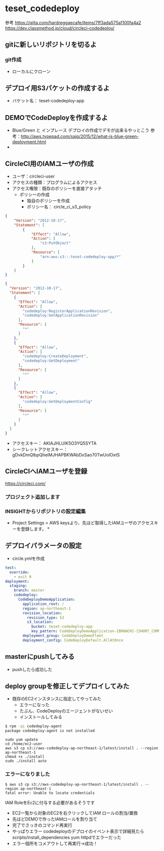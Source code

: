 # teset_codedeploy
参考 
https://qiita.com/hardreggaecafe/items/7ff3ada575a1100fa4a2
https://dev.classmethod.jp/cloud/circleci-codedeploy/

## gitに新しいリポジトリを切るよ
### git作成
* ローカルにクローン

## デプロイ用S3バケットの作成するよ
* バケット名： teset-codedeploy-app

## DEMOでCodeDeployを作成するよ
* Blue/Green と インプレース デプロイの作成でデモが出来るやっとこう
参考：http://aws.typepad.com/sajp/2015/12/what-is-blue-green-deployment.html
* 

## CircleCI用のIAMユーザの作成
* ユーザ：circleci-user  
* アクセスの種類：プログラムによるアクセス
* アクセス権限：既存のポリシーを直接アタッチ
    * ポリシーの作成
        * 独自のポリシーを作成
        * ポリシー名： circle_ci_s3_policy
```json
{
    "Version": "2012-10-17",
    "Statement": [
        {
            "Effect": "Allow",
            "Action": [
                "s3:PutObject"
            ],
            "Resource": [
                "arn:aws:s3:::teset-codedeploy-app/*"
            ]
        }
    ]
}
``` 
[^comment]:　versionは変えない
        * ポリシー名： circle_ci_codedeploy_policy
```json
{
  "Version": "2012-10-17",
  "Statement": [
    {
      "Effect": "Allow",
      "Action": [
        "codedeploy:RegisterApplicationRevision",
        "codedeploy:GetApplicationRevision"
      ],
      "Resource": [
        "*"
      ]
    },
    {
      "Effect": "Allow",
      "Action": [
        "codedeploy:CreateDeployment",
        "codedeploy:GetDeployment"
      ],
      "Resource": [
        "*"
      ]
    },
    {
      "Effect": "Allow",
      "Action": [
        "codedeploy:GetDeploymentConfig"
      ],
      "Resource": [
        "*"
      ]
    }
  ]
}
```

* アクセスキー： AKIAJHLUIK5O3YQ5SYTA
* シークレットアクセスキー： gDvkDmQlbpQheiMJHAPBKWAbDxSao70TwUoIOxtS


## CircleCIへIAMユーザを登録
https://circleci.com/

### プロジェクト追加します
### INSIGHTからリポジトリの設定編集
* Project Settings > AWS keysより、先ほど取得したIAMユーザのアクセスキーを登録します。
    * 

## デプロイパラメータの設定
* circle.ymlを作成
```yml
test:
  override:
    - exit 0
deployment:
  staging:
    branch: master
    codedeploy:
      CodeDeployDemoApplication:
        application_root: /
        region: ap-northeast-1
        revision_location:
          revision_type: S3
          s3_location:
            bucket: teset-codedeploy-app
            key_pattern: CodeDeployDemoApplication-{BRANCH}-{SHORT_COMMIT}
        deployment_group: CodeDeployDemoFleet
        deployment_config: CodeDeployDefault.AllAtOnce
```

## masterにpushしてみる
* pushしたら成功した

## deploy groupを修正してデプロイしてみた
* 既存のEC2インスタンスに指定してやってみた
    * エラーになった
    * たぶん、CodeDeployのエージェントがないせい
    * インストールしてみる
```bash
$ rpm -qi codedeploy-agent
package codedeploy-agent is not installed
```

```
sudo yum update
cd /home/ec2-user
aws s3 cp s3://aws-codedeploy-ap-northeast-1/latest/install . --region ap-northeast-1
chmod +x ./install
sudo ./install auto
```

### エラーになりました
```
$ aws s3 cp s3://aws-codedeploy-ap-northeast-1/latest/install . --region ap-northeast-1
fatal error: Unable to locate credentials
```
IAM RoleをEc2に付与する必要があるそうです
* EC2一覧から対象のEC2を右クリックしてIAM ロールの割当/置換
* 先ほどDEMOで作ったIAMロールを割り当て
* 完了でさっきのコマンド再実行
* やっぱりエラー codedeployのデプロイのイベント表示で詳細見たら scripts/install_dependencies yum httpdでエラーだった
* エラー個所をコメアウトして再実行→成功！